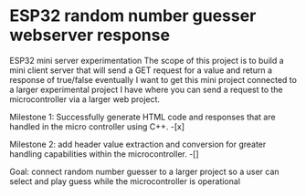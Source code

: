 # ESP32 random number guesser webserver response
 ESP32 mini server experimentation
The scope of this project is to build a mini client server that will send a GET request for a value and return a response of true/false
eventually I want to get this mini project connected to a larger experimental project I have where you can send a request to the microcontroller via a larger web project.

Milestone 1: Successfully generate HTML code and responses that are handled in the micro controller using C++. -[x]

Milestone 2: add header value extraction and conversion for greater handling capabilities within the microcontroller. -[]


Goal: connect random number guesser to a larger project so a user can select and play guess while the microcontroller is operational
